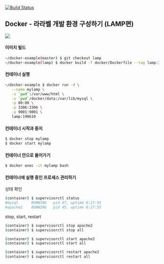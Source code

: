 [![Build Status](https://travis-ci.org/appkr/docker-example.svg?branch=lamp)](https://travis-ci.org/appkr/docker-example)

## Docker - 라라벨 개발 환경 구성하기 (LAMP편)

[![](https://i.ytimg.com/vi/{ID}/0.jpg)](https://www.youtube.com/watch?v={ID})

#### 이미지 빌드

```bash
~/docker-example(master) $ git checkout lamp
~/docker-example(lamp) $ docker build -f docker/Dockerfile --tag lamp:190610 docker
```

#### 컨테이너 실행

```bash
~/docker-example $ docker run -d \
   --name mylamp \
   -v `pwd`:/var/www/html \
   -v `pwd`/docker/data:/var/lib/mysql \
   -p 80:80 \
   -p 3306:3306 \
   -p 9001:9001 \
   lamp:190610
```

#### 컨테이너 시작과 중지

```bash
$ docker stop mylamp
$ docker start mylamp
```

#### 컨테이너 안으로 들어가기

```bash
$ docker exec -it mylamp bash
```

#### 컨테이너에 실행 중인 프로세스 관리하기

상태 확인
```bash
(container) $ supervisorctl status
#mysql      RUNNING   pid 47, uptime 0:27:55
#apache2    RUNNING   pid 45, uptime 0:27:55
```

stop, start, restart
```bash
(container) $ supervisorctl stop apache2
(container) $ supervisorctl stop all

(container) $ supervisorctl start apache2
(container) $ supervisorctl start all

(container) $ supervisorctl restart apache2
(container) $ supervisorctl restart all
```
